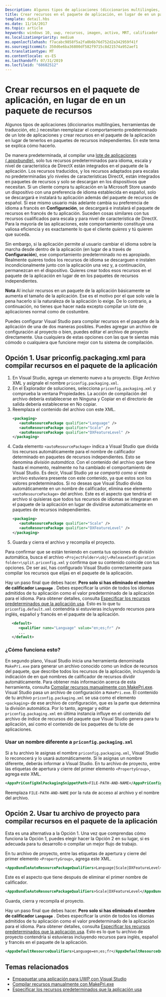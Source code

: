 ```yaml
---
Description: Algunos tipos de aplicaciones (diccionarios multilingües, herramientas de traducción, etc.) necesitan reemplazar el comportamiento predeterminado de una recopilación de aplicación y crear recursos en el lote de aplicaciones en lugar de tenerlos en paquetes de recursos independientes. En este tema se explica cómo hacerlo.
title: Crear recursos en el paquete de aplicación, en lugar de en un paquete de recursos
template: detail.hbs
ms.date: 11/14/2017
ms.topic: article
keywords: windows 10, uwp, recursos, imagen, activo, MRT, calificador
ms.localizationpriority: medium
ms.openlocfilehash: f7acabc9858f5a2fa0b6b76d752d2a342959f41f
ms.sourcegitcommit: 350d6e6ba36800df582f9715c8d21574a952aef1
ms.translationtype: MT
ms.contentlocale: es-ES
ms.lasthandoff: 07/31/2019
ms.locfileid: "68682512"
---
```

# <a name="build-resources-into-your-app-package-instead-of-into-a-resource-pack"></a>Crear recursos en el paquete de aplicación, en lugar de en un paquete de recursos

Algunos tipos de aplicaciones (diccionarios multilingües, herramientas de traducción, etc.) necesitan reemplazar el comportamiento predeterminado de un lote de aplicaciones y crear recursos en el paquete de la aplicación en lugar de tenerlos en paquetes de recursos independientes. En este tema se explica cómo hacerlo.

De manera predeterminada, al compilar una [lote de aplicaciones (.appxbundle)](/windows/msix/package/packaging-uwp-apps), solo tus recursos predeterminados para idioma, escala y nivel de característica de DirectX están integrados en el paquete de la aplicación. Los recursos traducidos, y los recursos adaptados para escalas no predeterminadas y/o niveles de características DirectX, están integrados en paquetes de recursos y solo se descargan en los dispositivos que necesitan. Si un cliente compra tu aplicación en la Microsoft Store usando un dispositivo con una preferencia de idioma establecida en español, solo se descargará e instalará tu aplicación además del paquete de recursos de español. Si ese mismo usuario más adelante cambia su preferencia de idioma a francés en **Configuración**, se descargará e instalará el paquete de recursos en francés de tu aplicación. Suceden cosas similares con tus recursos cualificados para escala y para nivel de característica de DirectX. Para la mayoría de las aplicaciones, este comportamiento constituye una valiosa eficiencia y es exactamente lo que el cliente *quieres* y tú quieren que suceda.

Sin embargo, si la aplicación permite al usuario cambiar el idioma sobre la marcha desde dentro de la aplicación (en lugar de a través de **Configuración**), ese comportamiento predeterminado no es apropiado. Realmente quieres todos los recursos de idioma se descarguen e instalen incondicionalmente junto con la aplicación una vez y, a continuación, permanezcan en el dispositivo. Quieres crear todos esos recursos en el paquete de la aplicación en lugar de en los paquetes de recursos independientes.

**Nota** Al incluir recursos en un paquete de la aplicación básicamente se aumenta el tamaño de la aplicación. Ese es el motivo por el que solo vale la pena hacerlo si la naturaleza de la aplicación lo exige. De lo contrario, a continuación, no tienes que hacer nada excepto compilar un lote de aplicaciones normal como de costumbre.

Puedes configurar Visual Studio para compilar recursos en el paquete de la aplicación de una de dos maneras posibles. Puedes agregar un archivo de configuración al proyecto o bien, puedes editar el archivo de proyecto directamente. Usa cualquiera de estas opciones con las que te sientas más cómodo o cualquiera que funcione mejor con tu sistema de compilación.

## <a name="option-1-use-priconfigpackagingxml-to-build-resources-into-your-app-package"></a>Opción 1. Usar priconfig.packaging.xml para compilar recursos en el paquete de la aplicación

1. En Visual Studio, agrega un elemento nuevo a tu proyecto. Elige Archivo XML y asígnale el nombre `priconfig.packaging.xml`.
2. En el Explorador de soluciones, selecciona `priconfig.packaging.xml` y comprueba la ventana Propiedades. La acción de compilación del archivo debería establecerse en Ninguna y Copiar en el directorio de salida debería establecerse en No copiar.
3. Reemplaza el contenido del archivo con este XML.
   ```xml
   <packaging>
      <autoResourcePackage qualifier="Language" />
      <autoResourcePackage qualifier="Scale" />
      <autoResourcePackage qualifier="DXFeatureLevel" />
   </packaging>
   ```
4. Cada elemento `<autoResourcePackage>` indica a Visual Studio que divida los recursos automáticamente para el nombre de calificador determinado en paquetes de recursos independientes. Esto se denomina *división automática*. Con el contenido del archivo que tiene hasta el momento, realmente no ha cambiado el comportamiento de Visual Studio. Es decir, Visual Studio *ya se comportó como si* este archivo estuviera presente con este contenido, ya que estos son los valores predeterminados. Si no deseas que Visual Studio divida automáticamente en un nombre de calificador, elimina ese elemento `<autoResourcePackage>` del archivo. Este es el aspecto que tendría el archivo si quisieras que todos tus recursos de idiomas se integraran en el paquete de la aplicación en lugar de dividirse automáticamente en paquetes de recursos independientes.
   ```xml
   <packaging>
      <autoResourcePackage qualifier="Scale" />
      <autoResourcePackage qualifier="DXFeatureLevel" />
   </packaging>
   ```
5. Guarda y cierra el archivo y recompila el proyecto.

Para confirmar que se están teniendo en cuenta tus opciones de división automática, busca el archivo `<ProjectFolder>\obj\<ReleaseConfiguration folder>\split.priconfig.xml` y confirma que su contenido coincide con tus opciones. De ser así, has configurado Visual Studio correctamente para compilar los recursos que elijas en el paquete de la aplicación.

Hay un paso final que debes hacer. **Pero solo si has eliminado el nombre de calificador `Language`** . Debes especificar la unión de todos los idiomas admitidos de tu aplicación como el valor predeterminado de la aplicación para el idioma. Para obtener detalles, consulta [Especificar los recursos predeterminados que la aplicación usa](specify-default-resources-installed.md). Esto es lo que tu `priconfig.default.xml` contendría si estuvieras incluyendo recursos para inglés, español y francés en el paquete de la aplicación.

```xml
   <default>
      <qualifier name="Language" value="en;es;fr" />
      ...
   </default>
```

### <a name="how-does-this-work"></a>¿Cómo funciona esto?

En segundo plano, Visual Studio inicia una herramienta denominada `MakePri.exe` para generar un archivo conocido como un índice de recursos del paquete, que describe todos los recursos de la aplicación, incluyendo la indicación de en qué nombres de calificador de recursos dividir automáticamente. Para obtener más información acerca de esta herramienta, consulta [Compilar recursos manualmente con MakePri.exe](compile-resources-manually-with-makepri.md). Visual Studio pasa un archivo de configuración a `MakePri.exe`. El contenido de tu archivo `priconfig.packaging.xml` se usa como el elemento `<packaging>` de ese archivo de configuración, que es la parte que determina la división automática. Por lo tanto, agregar y editar `priconfig.packaging.xml` en última instancia influye en el contenido del archivo de índice de recursos del paquete que Visual Studio genera para tu aplicación, así como el contenido de los paquetes de tu lote de aplicaciones.

### <a name="using-a-different-file-name-than-priconfigpackagingxml"></a>Usar un nombre diferente a `priconfig.packaging.xml`

Si a tu archivo le asignas el nombre `priconfig.packaging.xml`, Visual Studio lo reconocerá y lo usará automáticamente. Si le asignas un nombre diferente, deberás informar a Visual Studio. En tu archivo de proyecto, entre las etiquetas de apertura y cierre del primer elemento `<PropertyGroup>`, agrega este XML.

```xml
<AppxPriConfigXmlPackagingSnippetPath>FILE-PATH-AND-NAME</AppxPriConfigXmlPackagingSnippetPath>
```

Reemplaza `FILE-PATH-AND-NAME` por la ruta de acceso al archivo y el nombre del archivo.

## <a name="option-2-use-your-project-file-to-build-resources-into-your-app-package"></a>Opción 2. Usar tu archivo de proyecto para compilar recursos en el paquete de la aplicación

Esta es una alternativa a la Opción 1. Una vez que comprendas cómo funciona la Opción 1, puedes elegir hacer la Opción 2 en su lugar, si es adecuada para tu desarrollo o compilar un mejor flujo de trabajo.

En tu archivo de proyecto, entre las etiquetas de apertura y cierre del primer elemento `<PropertyGroup>`, agrega este XML.

```xml
<AppxBundleAutoResourcePackageQualifiers>Language|Scale|DXFeatureLevel</AppxBundleAutoResourcePackageQualifiers>
```

Este es el aspecto que tiene después de eliminar el primer nombre de calificador.

```xml
<AppxBundleAutoResourcePackageQualifiers>Scale|DXFeatureLevel</AppxBundleAutoResourcePackageQualifiers>
```

Guarda, cierra y recompila el proyecto.

Hay un paso final que debes hacer. **Pero solo si has eliminado el nombre de calificador `Language`** . Debes especificar la unión de todos los idiomas admitidos de tu aplicación como el valor predeterminado de la aplicación para el idioma. Para obtener detalles, consulta [Especificar los recursos predeterminados que la aplicación usa](specify-default-resources-installed.md). Esto es lo que tu archivo de proyecto contendría si estuvieras incluyendo recursos para inglés, español y francés en el paquete de la aplicación.

```xml
<AppxDefaultResourceQualifiers>Language=en;es;fr</AppxDefaultResourceQualifiers>
```

## <a name="related-topics"></a>Temas relacionados

* [Empaquetar una aplicación para UWP con Visual Studio](../packaging/packaging-uwp-apps.md)
* [Compilar recursos manualmente con MakePri.exe](compile-resources-manually-with-makepri.md)
* [Especificar los recursos predeterminados que la aplicación usa](specify-default-resources-installed.md)